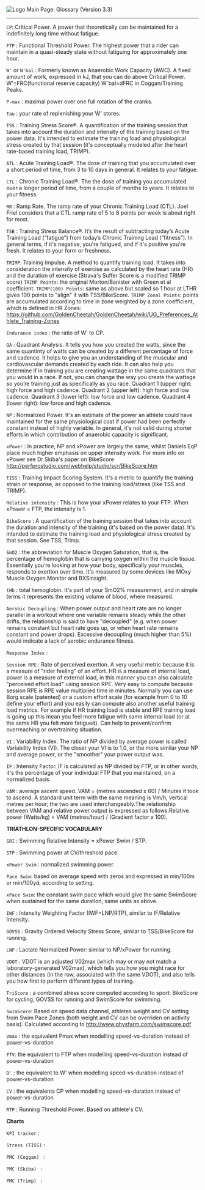 ![Logo](https://raw.githubusercontent.com/GoldenCheetah/GoldenCheetah/master/doc/wiki/GC_logo_small.png) Main Page: Glossary (Version 3.3)
***

`CP`: Critical Power. A power that theoretically can be maintained for a indefinitely long time without fatigue.

`FTP` : Functional Threshold Power. The highest power that a rider can maintain in a quasi-steady state without fatiguing for approximately one hour.

`W'` or `W'bal` : Formerly known as Anaerobic Work Capacity (AWC). A fixed amount of work, expressed in kJ, that you can do above Critical Power. W'=FRC(functional reserve capacity) W`bal=dFRC in Coggan/Training Peaks.

`P-max` : maximal power over one full rotation of the cranks.

`Tau` : your rate of replenishing your W' stores.

`TSS` : Training Stress Score®. A quantification of the training session that takes into account the duration and intensity of the training based on the power data. It's intended to estimate the training load and physiological stress created by that session (it's conceptually modeled after the heart rate-based training load, TRIMP).

`ATL` : Acute Training Load®. The dose of training that you accumulated over a short period of time, from 3 to 10 days in general. It relates to your fatigue.

`CTL` : Chronic Training Load®. The the dose of training you accumulated over a longer period of time, from a couple of months to years. It relates to your fitness.

`RR` : Ramp Rate. The ramp rate of your Chronic Training Load (CTL). Joel Friel considers that a CTL ramp rate of 5 to 8 points per week is about right for most.

`TSB` : Training Stress Balance®. It’s the result of subtracting today’s Acute Training Load (“fatigue”) from today’s Chronic Training Load (“fitness”). In general terms, if it's negative,  you're fatigued, and if it's positive you're fresh. It relates to your form or freshness.

`TRIMP`: Training Impulse. A method to quantify training load. It takes into consideration the intensity of exercise as calculated by the heart rate (HR) and the duration of exercise (Strava's Suffer Score is a modified TRIMP score)
`TRIMP Points`: the original Morton/Banister with Green et al coefficient.
`TRIMP(100) Points`: same as above but scaled so 1 hour at LTHR gives 100 points to "align" it with TSS/BikeScore.
`TRIMP Zonal Points`: points are accumulated according to time in zone weighted by a zone coefficient, which is defined in HR Zones: https://github.com/GoldenCheetah/GoldenCheetah/wiki/UG_Preferences_Athlete_Training-Zones

`Endurance index` : the ratio of W' to CP.

`QA` : Quadrant Analysis. It tells you how you created the watts, since the same quantinty of watts can be created by a different percentage of force and cadence. It helps to give you an understanding of the muscular and cardiovascular demands created by each ride. It can also help you determine if in training you are creating wattage in the same quadrants that you would in a race. If not, you can change the way you create the wattage so you’re training just as specifically as you race.  Quadrant 1 (upper right: high force and high cadence. Quadrant 2 (upper left): high force and low cadence. Quadrant 3 (lower left): low force and low cadence. Quadrant 4 (lower right): low force and high cadence.

`NP` : Normalized Power. It's an estimate of the power an athlete could have maintained for the same physiological cost if power had been perfectly constant instead of highly variable. In general, it's not valid during shorter efforts in which contribution of anaerobic capacity is significant.

`xPower` : In practice, NP and xPower are largely the same, whilst Daniels EqP place much higher emphasis on upper intensity work. For more info on xPower see Dr Skiba's paper on BikeScore http://perfprostudio.com/webhelp/studio/scr/BikeScore.htm

`TISS` : Training Impact Scoring System. It's a metric to quantify the training strain or response, as opposed to the training load/stress (like TSS and TRIMP).

`Relative intensity` : This is how your xPower relates to your FTP. When xPower = FTP, the intensity is 1.

`BikeScore` :  A quantification of the training session that takes into account the duration and intensity of the training (it's based on the power data). It's intended to estimate the training load and physiological stress created by that session. See TSS, Trimp.


 `SmO2` : the abbreviation for Muscle Oxygen Saturation, that is, the percentage of hemoglobin that is carrying oxygen within the muscle tissue. Essentially you’re looking at how your body, specifically your muscles, responds to exertion over time. It's measured by some devices like MOxy Muscle Oxygen Monitor and BXSinsight.

`tHb` : total hemoglobin. It's part of your SmO2% measurement, and in simple terms it represents the existing volume of blood, where measured.

`Aerobic Decoupling` : When power output and heart rate are no longer parallel in a workout where one variable remains steady while the other drifts, the relationship is said to have "decoupled" (e.g. when power remains constant but heart rate goes up, or when heart rate remains constant and power drops). Excessive decoupling (much higher than 5%) would indicate a lack of aerobic endurance fitness.


`Response Index` :

`Session RPE` : Rate of perceived exertion. A very useful metric because it is a measure of "rider feeling" of an effort. HR is a measure of internal load, power is a measure of external load, in this manner you can also calculate "perceived effort load" using session RPE. Very easy to compute because session RPE is RPE value multiplied time in minutes. Normally you can use Borg scale (patented) or a custom effort scale (for example from 0 to 10 define your effort) and you easily can compute also another useful training load metrics. For example if HR training load is stable and RPE training load is going up this mean you feel more fatigue with same internal load (or at the same HR you felt more fatigued). Can help to prevent/confirm overreaching or overtraining situation.

`VI` : Variability Index. The ratio of NP divided by average power is called Variability Index (VI). The closer your VI is to 1.0, or the more similar your NP and average power, or the "smoother" your power output was.

`IF` : Intensity Factor. IF is calculated as NP divided by FTP, or in other words, it's the percentage of your individual FTP that you maintained, on a normalized basis.

`VAM` : average ascent speed. VAM = (metres ascended x 60) / Minutes it took to ascend. A standard unit term with the same meaning is Vm/h, vertical metres per hour; the two are used interchangeably.The relationship between VAM and relative power output is expressed as follows:Relative power (Watts/kg) = VAM (metres/hour) / (Gradient factor x 100).


**TRIATHLON-SPECIFIC VOCABULARY**


`SRI` : Swimming Relative Intensity = xPower Swim / STP.

`STP` : Swimming power at CV/threshold pace.

`xPower Swim` : normalized swimming power.

`Pace Swim`: based on average speed with zeros and expressed in min/100m or min/100yd, according to setting.

`xPace Swim`: the constant swim pace which would give the same SwimScore when sustained for the same duration, same units as above.

`IWF` : Intensity Weighting Factor (IWF=LNP/RTP), similar to IF/Relative Intensity.

`GOVSS` : Gravity Ordered Velocity Stress Score, similar to TSS/BikeScore for running.

`LNP` : Lactate Normalized Power: similar to NP/xPower for running.

`VDOT` : VDOT is an adjusted V02max (which may or may not match a laboratory-generated V02max), which tells you how you might race for other distances (in the row, associated with the same VDOT), and also tells you how first to perform different types of training.

`TriScore` : a combined stress score computed according to sport: BikeScore for cycling, GOVSS for running and SwimScore for swimming.

`SwimScore`: Based on speed data channel, athletes weight and CV setting from Swim Pace Zones (both weight and CV can be overriden on activity basis). Calculated according to http://www.physfarm.com/swimscore.pdf

`Vmax` :  the equivalent Pmax when modelling speed-vs-duration instead of power-vs-duration

`FTV`:  the equivalent to FTP when modelling speed-vs-duration instead of power-vs-duration

`D'` :  the equivalent to W' when modelling speed-vs-duration instead of power-vs-duration

`CV` :  the equivalents CP when modelling speed-vs-duration instead of power-vs-duration

`RTP` : Running Threshold Power. Based on athlete's CV.

**Charts**

`KPI tracker` :

`Stress (TISS)` :

`PMC (Coggan) ` : 

`PMC (Skiba) ` :

`PMC (Trimp) ` :
